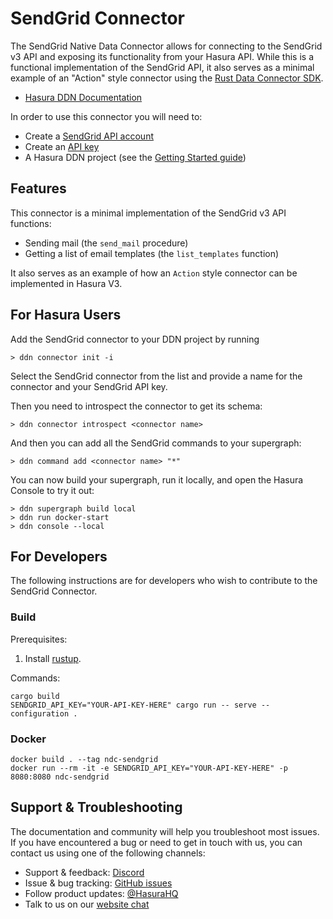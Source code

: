 # SendGrid Connector

The SendGrid Native Data Connector allows for connecting to the SendGrid v3 API and exposing its functionality from your Hasura API.
While this is a functional implementation of the SendGrid API, it also serves as a minimal example of an "Action" style connector using the [Rust Data Connector SDK](https://github.com/hasura/ndc-hub#rusk-sdk).

* [Hasura DDN Documentation](https://hasura.io/docs/3.0)

In order to use this connector you will need to:

* Create a [SendGrid API account](https://signup.sendgrid.com/)
* Create an [API key](https://app.sendgrid.com/settings/api_keys)
* A Hasura DDN project (see the [Getting Started guide](https://hasura.io/docs/3.0/getting-started/overview/))

## Features

This connector is a minimal implementation of the SendGrid v3 API functions:

* Sending mail (the `send_mail` procedure)
* Getting a list of email templates (the `list_templates` function)

It also serves as an example of how an `Action` style connector can be implemented in Hasura V3.

## For Hasura Users
Add the SendGrid connector to your DDN project by running

```
> ddn connector init -i
```

Select the SendGrid connector from the list and provide a name for the connector and your SendGrid API key.

Then you need to introspect the connector to get its schema:

```
> ddn connector introspect <connector name>
```

And then you can add all the SendGrid commands to your supergraph:

```
> ddn command add <connector name> "*"
```

You can now build your supergraph, run it locally, and open the Hasura Console to try it out:

```
> ddn supergraph build local
> ddn run docker-start
> ddn console --local
```

## For Developers

The following instructions are for developers who wish to contribute to the SendGrid Connector.

### Build

Prerequisites:

1. Install [rustup](https://www.rust-lang.org/tools/install).

Commands:

```
cargo build
SENDGRID_API_KEY="YOUR-API-KEY-HERE" cargo run -- serve --configuration .
```

### Docker
```
docker build . --tag ndc-sendgrid
docker run --rm -it -e SENDGRID_API_KEY="YOUR-API-KEY-HERE" -p 8080:8080 ndc-sendgrid
```

## Support & Troubleshooting

The documentation and community will help you troubleshoot most issues.
If you have encountered a bug or need to get in touch with us, you can contact us using one of the following channels:

- Support & feedback: [Discord](https://discord.gg/hasura)
- Issue & bug tracking: [GitHub issues](https://github.com/hasura/graphql-engine/issues)
- Follow product updates: [@HasuraHQ](https://twitter.com/hasurahq)
- Talk to us on our [website chat](https://hasura.io)
